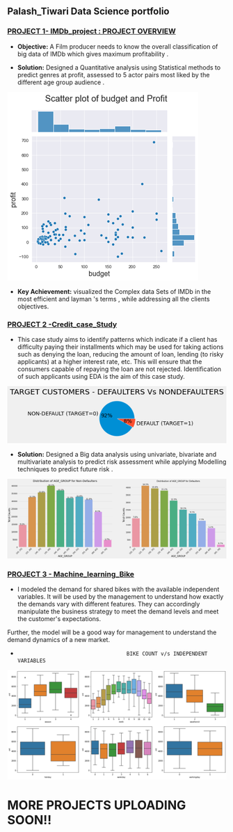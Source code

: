 ## Palash_Tiwari Data Science portfolio

### [PROJECT 1- IMDb_project : PROJECT OVERVIEW](https://github.com/palasth/IMDb_project)

- **Objective:** A Film producer needs to know the overall classification of big data of IMDb which gives maximum profitability .

- **Solution:** Designed a Quantitative analysis using Statistical methods to predict genres at profit, assessed to 5 actor pairs most
liked by the different age group audience .

![](/Images/imdb.png)


- **Key Achievement:** visualized the Complex data Sets of IMDb in the most efficient and layman 's terms , while addressing all the
clients objectives.

### [PROJECT 2 -Credit_case_Study](https://github.com/palasth/Credit_case_Study)
- This case study aims to identify patterns which indicate if a client has difficulty paying their installments which may be used for taking actions such as denying the loan, reducing the amount of loan, lending (to risky applicants) at a higher interest rate, etc. This will ensure that the consumers capable of repaying the loan are not rejected. Identification of such applicants using EDA is the aim of this case study.

![](/Images/credit.png)

- **Solution:** Designed a Big data analysis using univariate, bivariate and multivariate analysis to predict risk assessment while
applying Modelling techniques to predict future risk .

![](/Images/credit1.png)

### [PROJECT 3 - Machine_learning_Bike](https://github.com/palasth/Machine_learning_Bike)
- I modeled the demand for shared bikes with the available independent variables. It will be used by the management to understand how exactly the demands vary with different features. They can accordingly manipulate the business strategy to meet the demand levels and meet the customer's expectations.

Further, the model will be a good way for management to understand the demand dynamics of a new market.
-                                        BIKE COUNT v/s INDEPENDENT VARIABLES
![](/Images/ML.png)


#                                          MORE PROJECTS UPLOADING SOON!!
